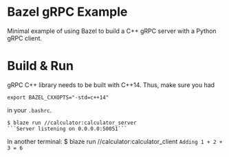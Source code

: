 Bazel gRPC Example
======================

Minimal example of using Bazel to build a C++ gRPC server with a Python gRPC client.

Build & Run
======================

gRPC C++ library needs to be built with C++14. Thus, make sure you had
```
export BAZEL_CXXOPTS="-std=c++14"
```
in your `.bashrc`.

    $ blaze run //calculator:calculator_server
    ```Server listening on 0.0.0.0:50051```

In another terminal:
    $ blaze run //calculator:calculator_client
    ```Adding 1 + 2 + 3 = 6```
